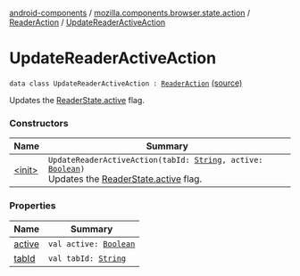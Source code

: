[android-components](../../../index.md) / [mozilla.components.browser.state.action](../../index.md) / [ReaderAction](../index.md) / [UpdateReaderActiveAction](./index.md)

# UpdateReaderActiveAction

`data class UpdateReaderActiveAction : `[`ReaderAction`](../index.md) [(source)](https://github.com/mozilla-mobile/android-components/blob/master/components/browser/state/src/main/java/mozilla/components/browser/state/action/BrowserAction.kt#L344)

Updates the [ReaderState.active](../../../mozilla.components.browser.state.state/-reader-state/active.md) flag.

### Constructors

| Name | Summary |
|---|---|
| [&lt;init&gt;](-init-.md) | `UpdateReaderActiveAction(tabId: `[`String`](https://kotlinlang.org/api/latest/jvm/stdlib/kotlin/-string/index.html)`, active: `[`Boolean`](https://kotlinlang.org/api/latest/jvm/stdlib/kotlin/-boolean/index.html)`)`<br>Updates the [ReaderState.active](../../../mozilla.components.browser.state.state/-reader-state/active.md) flag. |

### Properties

| Name | Summary |
|---|---|
| [active](active.md) | `val active: `[`Boolean`](https://kotlinlang.org/api/latest/jvm/stdlib/kotlin/-boolean/index.html) |
| [tabId](tab-id.md) | `val tabId: `[`String`](https://kotlinlang.org/api/latest/jvm/stdlib/kotlin/-string/index.html) |
